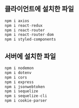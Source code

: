 ## **클라이언트에 설치한 파일**

```jsx
npm i axios
npm i react-redux
npm i react-router
npm i react-router-dom
npm i styled-components
```

## **서버에 설치한 파일**

```jsx
npm i nodemon
npm i dotenv
npm i cors
npm i express
npm i jsonwebtoken
npm i sequelize
npm i sequelize-cli
npm i cookie-parser
```
